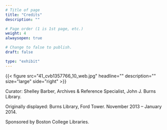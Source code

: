 ```yaml
---
# Title of page
title: "Credits"
description: ""

# Page order (1 is 1st page, etc.)
weight: 4
alwaysopen: true

# Change to false to publish.
draft: false

type: "exhibit"
---
```

{{< figure src="41_cvb1357766_10_web.jpg"
           headline=""
           description=""
           size="large"
           side="right" >}}

Curator: Shelley Barber, Archives & Reference Specialist, John J. Burns Library.

Originally displayed: Burns Library, Ford Tower. November 2013 – January 2014.


Sponsored by Boston College Libraries.
